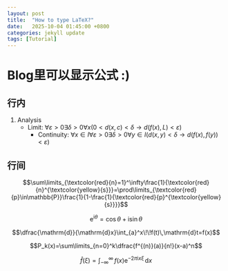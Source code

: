 ```yaml
---
layout: post
title:  "How to type LaTeX?"
date:   2025-10-04 01:45:00 +0800
categories: jekyll update
tags: [Tutorial]
---
```


# Blog里可以显示公式 :)

## 行内

1. Analysis
   - Limit: $\forall\varepsilon>0\exists\delta>0\forall x(0<d(x,c)<\delta\rightarrow d(f(x),L)<\varepsilon)$
     - Continuity: $\forall x\in I\forall\varepsilon>0\exists\delta>0\forall y\in I(d(x,y)<\delta\rightarrow d(f(x),f(y))<\varepsilon)$

## 行间 

$$\sum\limits_{\textcolor{red}{n}=1}^\infty\frac{1}{\textcolor{red}{n}^{\textcolor{yellow}{s}}}=\prod\limits_{\textcolor{red}{p}\in\mathbb{P}}\frac{1}{1-\frac{1}{\textcolor{red}{p}^{\textcolor{yellow}{s}}}}$$

$$\mathrm{e}^{\mathrm{i}\theta}=\cos\theta+\mathrm{i}\sin\theta$$

$$\dfrac{\mathrm{d}}{\mathrm{d}x}\int_{a}^x\!\!f(t)\,\mathrm{d}t=f(x)$$
 
$$P_k(x)=\sum\limits_{n=0}^k\dfrac{f^{(n)}(a)}{n!}(x-a)^n$$

$$\hat{f}(\xi)=\int_{-\infty}^{\infty}\!\!f(x)\mathrm{e}^{-2\pi \mathrm{i}x\xi}\,\mathrm{d}x$$
